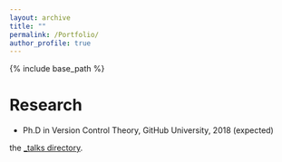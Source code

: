```yaml
---
layout: archive
title: ""
permalink: /Portfolio/
author_profile: true
---
```


{% include base_path %}

Research
======
* Ph.D in Version Control Theory, GitHub University, 2018 (expected)



the [_talks directory](https://www.youtube.com/watch?v=xUTtMf36So4&t=10s).
